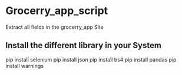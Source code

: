 # Grocerry_app_script
Extract  all fields in the grocerry_app Site

## Install the different library in your System
pip install  selenium
pip install json
pip install bs4
pip install pandas
pip install warnings
